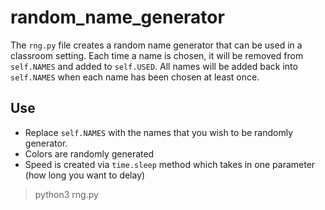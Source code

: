 # random_name_generator
The `rng.py` file creates a random name generator that can be used in a classroom setting. 
Each time a name is chosen, it will be removed from `self.NAMES` and added to `self.USED`. 
All names will be added back into `self.NAMES` when each name has been chosen at least once.

## Use

* Replace `self.NAMES` with the names that you wish to be randomly generator.
* Colors are randomly generated
* Speed is created via `time.sleep` method which takes in one parameter (how long you want to delay)

> python3 rng.py